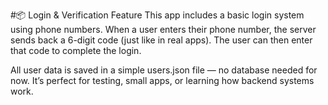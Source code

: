 #📦 Login & Verification Feature
This app includes a basic login system using phone numbers. When a user enters their phone number, the server sends back a 6-digit code (just like in real apps). The user can then enter that code to complete the login.

All user data is saved in a simple users.json file — no database needed for now.
It’s perfect for testing, small apps, or learning how backend systems work.

